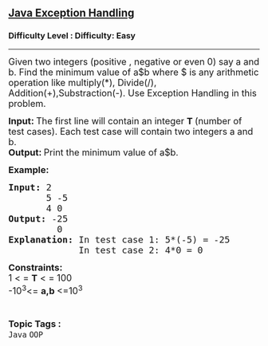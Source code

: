 <h2><a href="https://www.geeksforgeeks.org/problems/java-exception-handling/1">Java Exception Handling</a></h2><h3>Difficulty Level : Difficulty: Easy</h3><hr><div class="problems_problem_content__Xm_eO"><p><span style="font-size: 18px;">Given two integers (positive , negative or even 0) say a and b. Find the minimum value of a$b where $ is&nbsp;any arithmetic operation&nbsp;like multiply(*), Divide(/), Addition(+),Substraction(-). Use Exception Handling in this problem.</span></p>
<p><span style="font-size: 18px;"><strong>Input: </strong>The first line will&nbsp;contain&nbsp;an&nbsp;integer&nbsp;<strong>T&nbsp;</strong>(number of test cases). Each test case will contain two integers a and b.<br></span><span style="font-size: 18px;"><strong>Output: </strong>Print the minimum value of a$b.</span></p>
<p><span style="font-size: 18px;"><strong>Example:</strong></span></p>
<pre><span style="font-size: 18px;"><strong>Input: </strong>2<br>  &nbsp; &nbsp; &nbsp;5 -5<br>  &nbsp; &nbsp; &nbsp;4 0<br></span><span style="font-size: 18px;"><strong>Output: </strong>-25<br>  &nbsp; &nbsp; &nbsp; &nbsp;0<br></span><span style="font-size: 18px;"><strong>Explanation: </strong></span><span style="font-size: 18px;">In test case 1: 5*(-5) = -25<br>  &nbsp; &nbsp; &nbsp; &nbsp; &nbsp; &nbsp;In test case 2: 4*0 = 0</span></pre>
<p><span style="font-size: 18px;"><strong>Constraints:&nbsp;</strong><br>1 &lt; =&nbsp;<strong>T</strong>&nbsp;&lt; = 100<br>-10<sup>3</sup>&lt;= <strong>a,b </strong>&lt;=10<sup>3</sup></span></p></div><br><p><span style=font-size:18px><strong>Topic Tags : </strong><br><code>Java</code>&nbsp;<code>OOP</code>&nbsp;